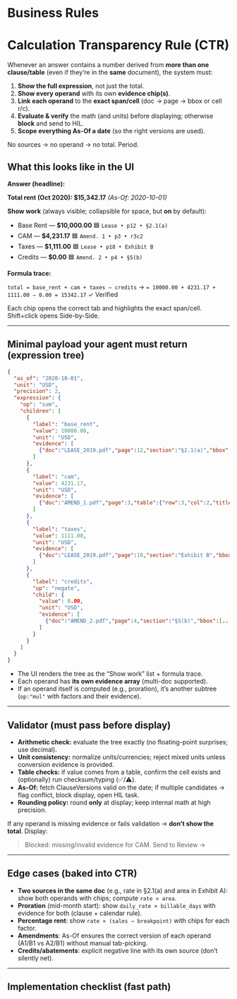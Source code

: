 # Business Rules

# Calculation Transparency Rule (CTR)

Whenever an answer contains a number derived from **more than one clause/table** (even if they’re in the **same** document), the system must:

1. **Show the full expression**, not just the total.
2. **Show every operand** with its own **evidence chip(s)**.
3. **Link each operand** to the **exact span/cell** (doc → page → bbox or cell r/c).
4. **Evaluate & verify** the math (and units) before displaying; otherwise **block** and send to HIL.
5. **Scope everything As-Of a date** (so the right versions are used).

No sources → no operand → no total. Period.

## What this looks like in the UI

**Answer (headline):**

**Total rent (Oct 2020): $15,342.17**  *(As-Of: 2020-10-01)*

**Show work** (always visible; collapsible for space, but **on** by default):

- Base Rent — **$10,000.00** 🟦 `Lease • p12 • §2.1(a)`
- CAM — **$4,231.17** 🟦 `Amend. 1 • p3 • r3c2`
- Taxes — **$1,111.00** 🟦 `Lease • p18 • Exhibit B`
- Credits — **$0.00** 🟦 `Amend. 2 • p4 • §5(b)`

**Formula trace:**

`total = base_rent + cam + taxes − credits` → `= 10000.00 + 4231.17 + 1111.00 − 0.00 = 15342.17` ✓ Verified

Each chip opens the correct tab and highlights the exact span/cell. Shift+click opens Side-by-Side.

---

## Minimal payload your agent must return (expression tree)

```json
{
  "as_of": "2020-10-01",
  "unit": "USD",
  "precision": 2,
  "expression": {
    "op": "sum",
    "children": [
      {
        "label": "base_rent",
        "value": 10000.00,
        "unit": "USD",
        "evidence": [
          {"doc":"LEASE_2019.pdf","page":12,"section":"§2.1(a)","bbox":[...]}
        ]
      },
      {
        "label": "cam",
        "value": 4231.17,
        "unit": "USD",
        "evidence": [
          {"doc":"AMEND_1.pdf","page":3,"table":{"row":3,"col":2,"title":"CAM Schedule"},"bbox":[...]}
        ]
      },
      {
        "label": "taxes",
        "value": 1111.00,
        "unit": "USD",
        "evidence": [
          {"doc":"LEASE_2019.pdf","page":18,"section":"Exhibit B","bbox":[...]}
        ]
      },
      {
        "label": "credits",
        "op": "negate",
        "child": {
          "value": 0.00,
          "unit": "USD",
          "evidence": [
            {"doc":"AMEND_2.pdf","page":4,"section":"§5(b)","bbox":[...]}
          ]
        }
      }
    ]
  }
}

```

- The UI renders the tree as the “Show work” list + formula trace.
- Each operand has **its own evidence array** (multi-doc supported).
- If an operand itself is computed (e.g., proration), it’s another subtree (`op:"mul"` with factors and their evidence).

---

## Validator (must pass before display)

- **Arithmetic check:** evaluate the tree exactly (no floating-point surprises; use decimal).
- **Unit consistency:** normalize units/currencies; reject mixed units unless conversion evidence is provided.
- **Table checks:** if value comes from a table, confirm the cell exists and (optionally) run checksum/typing (✅/⚠️).
- **As-Of:** fetch ClauseVersions valid on the date; if multiple candidates → flag conflict, block display, open HIL task.
- **Rounding policy:** round **only** at display; keep internal math at high precision.

If any operand is missing evidence or fails validation → **don’t show the total**. Display:

> Blocked: missing/invalid evidence for CAM. Send to Review →
> 

---

## Edge cases (baked into CTR)

- **Two sources in the same doc** (e.g., rate in §2.1(a) and area in Exhibit A): show both operands with chips; compute `rate × area`.
- **Proration** (mid-month start): show `daily_rate × billable_days` with evidence for both (clause + calendar rule).
- **Percentage rent**: show `rate × (sales − breakpoint)` with chips for each factor.
- **Amendments**: As-Of ensures the correct version of each operand (A1/B1 vs A2/B1) without manual tab-picking.
- **Credits/abatements**: explicit negative line with its own source (don’t silently net).

---

## Implementation checklist (fast path)